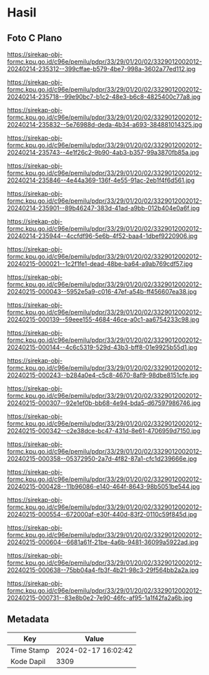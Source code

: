 # Hasil

## Foto C Plano

https://sirekap-obj-formc.kpu.go.id/c96e/pemilu/pdpr/33/29/01/20/02/3329012002012-20240214-235312--399cffae-b579-4be7-998a-3602a77ed112.jpg

https://sirekap-obj-formc.kpu.go.id/c96e/pemilu/pdpr/33/29/01/20/02/3329012002012-20240214-235718--99e90bc7-b1c2-48e3-b6c8-4825400c77a8.jpg

https://sirekap-obj-formc.kpu.go.id/c96e/pemilu/pdpr/33/29/01/20/02/3329012002012-20240214-235832--5e76988d-deda-4b34-a693-384881014325.jpg

https://sirekap-obj-formc.kpu.go.id/c96e/pemilu/pdpr/33/29/01/20/02/3329012002012-20240214-235743--4e1f26c2-9b90-4ab3-b357-99a3870fb85a.jpg

https://sirekap-obj-formc.kpu.go.id/c96e/pemilu/pdpr/33/29/01/20/02/3329012002012-20240214-235846--4e44a369-136f-4e55-91ac-2eb1f4f6d561.jpg

https://sirekap-obj-formc.kpu.go.id/c96e/pemilu/pdpr/33/29/01/20/02/3329012002012-20240214-235901--89b46247-383d-41ad-a9bb-012b404e0a6f.jpg

https://sirekap-obj-formc.kpu.go.id/c96e/pemilu/pdpr/33/29/01/20/02/3329012002012-20240214-235944--4ccfdf96-5e6b-4f52-baa4-1dbef9220906.jpg

https://sirekap-obj-formc.kpu.go.id/c96e/pemilu/pdpr/33/29/01/20/02/3329012002012-20240215-000021--1c2f1fe1-dead-48be-ba64-a9ab769cdf57.jpg

https://sirekap-obj-formc.kpu.go.id/c96e/pemilu/pdpr/33/29/01/20/02/3329012002012-20240215-000043--5952e5a9-c016-47ef-a54b-ff456607ea38.jpg

https://sirekap-obj-formc.kpu.go.id/c96e/pemilu/pdpr/33/29/01/20/02/3329012002012-20240215-000139--59eee155-4684-46ce-a0c1-aa6754233c98.jpg

https://sirekap-obj-formc.kpu.go.id/c96e/pemilu/pdpr/33/29/01/20/02/3329012002012-20240215-000144--4c6c5319-529d-43b3-bff8-01e9925b55d1.jpg

https://sirekap-obj-formc.kpu.go.id/c96e/pemilu/pdpr/33/29/01/20/02/3329012002012-20240215-000243--b284a0e4-c5c8-4670-8af9-98dbe8151cfe.jpg

https://sirekap-obj-formc.kpu.go.id/c96e/pemilu/pdpr/33/29/01/20/02/3329012002012-20240215-000307--92e1ef0b-bb68-4e94-bda5-d67597986746.jpg

https://sirekap-obj-formc.kpu.go.id/c96e/pemilu/pdpr/33/29/01/20/02/3329012002012-20240215-000342--c2e38dce-bc47-431d-8e61-4706959d7150.jpg

https://sirekap-obj-formc.kpu.go.id/c96e/pemilu/pdpr/33/29/01/20/02/3329012002012-20240215-000358--05372950-2a7d-4f82-87a1-cfc1d239666e.jpg

https://sirekap-obj-formc.kpu.go.id/c96e/pemilu/pdpr/33/29/01/20/02/3329012002012-20240215-000428--11b96086-e140-464f-8643-98b5051be544.jpg

https://sirekap-obj-formc.kpu.go.id/c96e/pemilu/pdpr/33/29/01/20/02/3329012002012-20240215-000554--672000af-e30f-440d-83f2-0110c59f845d.jpg

https://sirekap-obj-formc.kpu.go.id/c96e/pemilu/pdpr/33/29/01/20/02/3329012002012-20240215-000604--6681a61f-21be-4a6b-9481-36099a5922ad.jpg

https://sirekap-obj-formc.kpu.go.id/c96e/pemilu/pdpr/33/29/01/20/02/3329012002012-20240215-000638--75bb04a4-fb3f-4b21-98c3-29f564bb2a2a.jpg

https://sirekap-obj-formc.kpu.go.id/c96e/pemilu/pdpr/33/29/01/20/02/3329012002012-20240215-000731--83e8b0e2-7e90-46fc-af95-1a1f42fa2a6b.jpg


## Metadata

| Key        | Value               |
| ---------- | ------------------- |
| Time Stamp | 2024-02-17 16:02:42 |
| Kode Dapil | 3309                |



